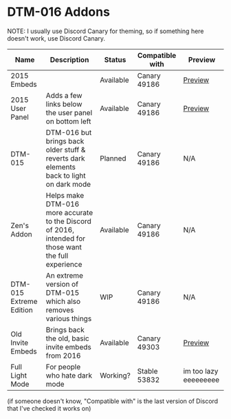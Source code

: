 
# DTM-016 Addons
NOTE: I usually use Discord Canary for theming, so if something here doesn't work, use Discord Canary.

Name | Description | Status | Compatible with | Preview
---- | ----------- | ------ | --------------- | -------
2015 Embeds | | Available | Canary 49186 | [Preview](https://cdn.discordapp.com/attachments/642779987044204544/643085638140166174/unknown.png)
2015 User Panel | Adds a few links below the user panel on bottom left | Available | Canary 49186 |[Preview](https://cdn.discordapp.com/attachments/642779987044204544/643083001206407189/unknown.png)
DTM-015 | DTM-016 but brings back older stuff & reverts dark elements back to light on dark mode | Planned | Canary 49186 | N/A
Zen's Addon | Helps make DTM-016 more accurate to the Discord of 2016, intended for those want the full experience | Available | Canary 49186 | N/A
DTM-015 Extreme Edition | An extreme version of DTM-015 which also removes various things | WIP | Canary 49186 | N/A
Old Invite Embeds | Brings back the old, basic invite embeds from 2016 | Available | Canary 49303 | [Preview](https://user-images.githubusercontent.com/51988432/68716346-ab9e1800-05ac-11ea-8da5-dea4ccea428b.png)
Full Light Mode | For people who hate dark mode | Working? | Stable 53832 | im too lazy eeeeeeeee

(if someone doesn't know, "Compatible with" is the last version of Discord that I've checked it works on)
